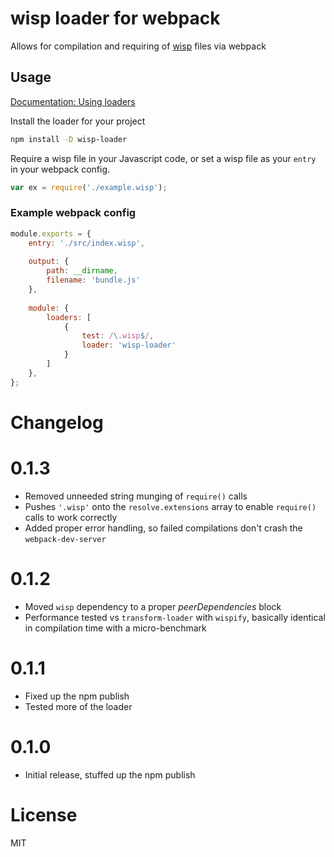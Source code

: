 # wisp loader for webpack
Allows for compilation and requiring of [wisp](https://github.com/Gozala/wisp) files via webpack

## Usage

[Documentation: Using loaders](http://webpack.github.io/docs/using-loaders.html)

Install the loader for your project

```sh
npm install -D wisp-loader
```

Require a wisp file in your Javascript code, or set a wisp file as your `entry` in your webpack config.

```javascript
var ex = require('./example.wisp');
```

### Example webpack config

```javascript
module.exports = {
    entry: './src/index.wisp',
    
    output: {
        path: __dirname,
        filename: 'bundle.js'
    },
    
    module: {
        loaders: [
            {
                test: /\.wisp$/,
                loader: 'wisp-loader'
            }
        ]
    },
};
```

# Changelog

# 0.1.3
- Removed unneeded string munging of `require()` calls
- Pushes `'.wisp'` onto the `resolve.extensions` array to enable `require()` calls to work correctly
- Added proper error handling, so failed compilations don't crash the `webpack-dev-server`

# 0.1.2
- Moved `wisp` dependency to a proper _peerDependencies_ block
- Performance tested vs `transform-loader` with `wispify`, basically identical in compilation time with a micro-benchmark

# 0.1.1
- Fixed up the npm publish
- Tested more of the loader

# 0.1.0
- Initial release, stuffed up the npm publish

# License

MIT
